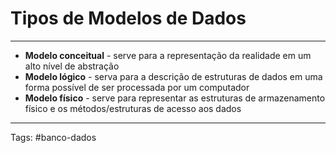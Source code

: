 
# Tipos de Modelos de Dados

---

- **Modelo conceitual** - serve para a representação da realidade em um alto nível de abstração
- **Modelo lógico** - serva para a descrição de estruturas de dados em uma forma possível de ser processada por um computador
- **Modelo físico** - serve para representar as estruturas de armazenamento físico e os métodos/estruturas de acesso aos dados


---

Tags: #banco-dados

